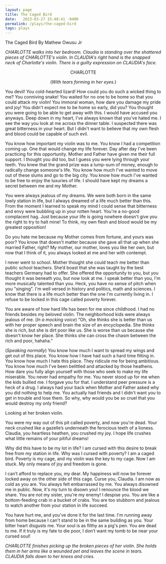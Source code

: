 ```yaml
---
layout: page
title: The Caged Bird
date:   2023-03-27 15:48:41 -0400
permalink: /plays/the-caged-bird
tags: plays
---
```


The Caged Bird
By Mathew Owusu Jr

*CHARLOTTE walks into her bedroom. Claudia is standing over the shattered pieces of CHARLOTTE's violin. In CLAUDIA's right hand is the snapped neck of Charlotte's violin. There is a guilty expression on CLAUDIA's face.*

<p style="text-align:center">CHARLOTTE</p>  
<p style="text-align:center">(<i>With tears forming in her eyes.</i>)</p>  
You devil! You cold-hearted lizard! How could you do such a wicked thing to me? You conniving snake! You waited for no one to be home so that you could attack my violin! You immoral woman, how dare you damage my pride and joy! You didn't expect me to be home so early, did you? You thought you were going to be able to get away with this. I would have accused you anyways. Deep down in my heart, I've always known that you've hated me. I see the way you look at me across the dinner table. I suspected there was great bitterness in your heart. But I didn't want to believe that my own flesh and blood could be capable of such evil.

You know how important my violin was to me. You know I had a competition coming up. One that would change my life forever. Day after day I've been practicing for this opportunity. Mother and Father have given me their full support. I thought you did too, but I guess you were lying through your teeth. You knew that the grand prize was a lump-sum of money, enough to radically change someone's life. You know how much I've wanted to move out of these slums and go to the big city. You know how much I've wanted to be free to enjoy the luxuries of life. I should have kept my dreams a secret between me and my Mother.

You were always jealous of my dreams. We were both born in the same lowly station in life, but I always dreamed of a life much better than this. From the moment I learned to speak my mind I could sense that bitterness and envy were bubbling up in your rotten heart. You're a no-good complacent hag. Just because your life is going nowhere doesn't give you the right to try to halt mine! To think, my own flesh and blood would be my greatest opposition!

Do you hate me because my Mother comes from fortune, and yours was poor? You know that doesn't matter because she gave all that up when she married Father, right? My mother, our mother, loves you like her own, but now that I think of it, you always looked at me and her with contempt.

I never went to school. Mother thought she could teach me better than public school teachers. She’d boast that she was taught by the best teachers Germany had to offer. She offered the opportunity to you, but you thought it was beneath you, but now look at me. I speak better than you, I'm more musically talented than you. Heck, you have no sense of pitch when you "singing". I'm well versed in history and politics, math and sciences. I know that there is a life much better than the one I'm currently living in. I refuse to be locked in this cage called poverty forever.

You are aware of how hard life has been for me since childhood. I had no friends besides my beloved violin. The neighborhood kids were always jealous of me. (*In a mocking voice*) “Oh, she thinks she is better than us with her proper speech and brain the size of an encyclopedia. She thinks she is rich, but she is dirt poor like us. She is worse than us because she doesn't know her place. She thinks she can cross the chasm between the rich and poor, hahaha.” 

(*Speaking normally*) You know how much I want to spread my wings and get out of this place. You know how I have had such a hard time fitting in. You know how much I hate this place.  They ridicule me for being ambitious. You know how much I've been belittled and attacked by those heathens.
How dare you fully align yourself with those who seek to make my life miserable. You never had empathy for me. You never stood up for me when the kids bullied me. I forgave you for that. I understand peer pressure is a heck of a drug. I always had your back when Mother and Father asked why you did nothing to help me. You actually had friends and I didn't want you to get in trouble and lose them. So why, why would you be so cruel that you would destroy my only friend?

Looking at her broken violin.

You were my way out of this pit called poverty,  and now you're dead. Your neck crushed like a gazelle’s underneath the ferocious teeth of a lioness. Claudia, you heartless heathen, you crushed my joy. I hope life crushes what little remains of your pitiful dreams!

Why did this have to be my lot in life? I am cursed with this desire to break free from my station in life. Why was I cursed with poverty? I am a caged bird. Poverty is my cage, and my violin was the key to my cage. Now I am stuck. My only means of joy and freedom is gone.

I can’t afford to replace you, my dear. My happiness will now be forever locked away on the other side of this cage. Curse you, Claudia. I am now as cold as you are. You always felt embarrassed by me. You always disowned me in public. Now, it's my turn to disown you! I renounce the blood we share. You are not my sister, you're my enemy! I despise you. You are like a bottom-feeding crab in a bucket of crabs. You are too stubborn and jealous to watch another from your station in life succeed.

You have hurt me, and you've done it for the last time. I'm running away from home because I can't stand to be in the same building as you. Your bitter heart disgusts me. Your soul is as filthy as a pig's pen. You are dead to me. If it truly is my fate to die poor, I don’t want my tomb to be near your cursed soul!

*CHARLOTTE  finishes picking up the broken pieces of her violin. She holds them in her arms like a wounded pet and leaves the scene in tears. CLAUDIA falls down to her knees and cries.*

